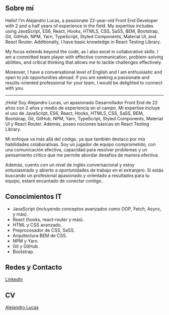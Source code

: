 ## Sobre mí
Hello! I'm Alejandro Lucas, a passionate 22-year-old Front End Developer with 2 and a half years of experience in the field. My expertise includes using JavaScript, ES6, React, Hooks, HTML5, CSS, SaSS, BEM, Bootstrap, Git, GitHub, NPM, Yarn, TypeScript, Styled Components, Material UI, and React Router. Additionally, I have basic knowledge in React Testing Library.

My focus extends beyond the code, as I also excel in collaborative skills. I am a committed team player with effective communication, problem-solving abilities, and critical thinking that allows me to tackle challenges effectively.

Moreover, I have a conversational level of English and I am enthusiastic and open to job opportunities abroad. If you are seeking a passionate and results-oriented professional for your team, I would be delighted to connect with you.

__________________________________________________________________________________________________________________


¡Hola! Soy Alejandro Lucas, un apasionado Desarrollador Front End de 22 años con 2 años y medio de experiencia en el campo. Mi expertise incluye el uso de JavaScript, ES6, React, Hooks, HTML5, CSS, SaSS, BEM, Bootstrap, Git, GitHub, NPM, Yarn, TypeScript, Styled Components, Material UI y React Router. Además, poseo nociones básicas en React Testing Library.

Mi enfoque va más allá del código, ya que también destaco por mis habilidades colaborativas. Soy un jugador de equipo comprometido, con una comunicación efectiva, capacidad para resolver problemas y un pensamiento crítico que me permite abordar desafíos de manera efectiva.

Además, cuento con un nivel de inglés conversacional y estoy entusiasmado y abierto a oportunidades de trabajo en el extranjero. Si estás buscando un profesional apasionado y orientado a resultados para tu equipo, estaré encantado de conectar contigo.
 
## Conocimientos IT
  - JavaScript (incluyendo conceptos avanzados como OOP, Fetch, Async, y más).
  - React (hooks, react-router y más).
  - HTML y CSS avanzado.
  - Preprocesador de CSS, SaSS.
  - Arquitectura BEM de CSS.
  - NPM y Yarn.
  - Git y GitHub.
  - Bootstrap.

## Redes y Contacto
[LinkedIn](linkedin.com/in/alejandrolucas161)

## CV
[Alejandro Lucas]([https://drive.google.com/file/d/1f7xFB1OAuXTNw_KOjvTRRCX91OkfZ_tR/view?usp=sharing](https://drive.google.com/file/d/1icm4Bqfh8CJF_FHCmSTnJm7lZbvxG0Mj/view?usp=sharing)https://drive.google.com/file/d/1icm4Bqfh8CJF_FHCmSTnJm7lZbvxG0Mj/view?usp=sharing)

